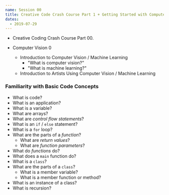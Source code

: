 ```yaml
---
name: Session 00
title: Creative Code Crash Course Part 1 + Getting Started with Computer Vision
dates:
  - 2019-07-29
---
```


- Creative Coding Crash Course Part 00.

- Computer Vision 0
  - Introduction to Computer Vision / Machine Learning
    - "What is computer vision?"
    - "What is machine learning?"
  - Introduction to Artists Using Computer Vision / Machine Learning

### Familiarity with Basic Code Concepts

- What is code?
- What is an application?
- What is a variable?
- What are arrays?
- What are _control flow statements_?
- What is an `if` / `else` statement?
- What is a `for` loop?
- What are the parts of a _function_?
  - What are _return values_?
  - What are _function parameters_?
- What do _functions_ do?
- What does a `main` function do?
- What is a `class`?
- What are the parts of a `class`?
  - What is a member variable?
  - What is a member function or method?  
- What is an instance of a class?
- What is recursion?
